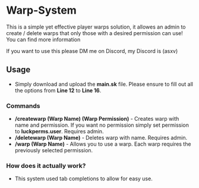 # Warp-System

This is a simple yet effective player warps solution, it allowes an admin to create / delete warps that only those with a desired permission can use! You can find more information

If you want to use this please DM me on Discord, my Discord is (asxv)


## Usage
- Simply download and upload the **main.sk** file. Please ensure to fill out all the options from **Line 12** to **Line 16**.
### Commands
- **/createwarp (Warp Name) (Warp Permission)** - Creates warp with name and permission. If you want no permission simply set permission to **luckperms.user**. Requires admin.
- **/deletewarp (Warp Name)** - Deletes warp with name. Requires admin.
- **/warp (Warp Name)** - Allows you to use a warp. Each warp requires the previously selected permission.
### How does it actually work?
- This system used tab completions to allow for easy use.
